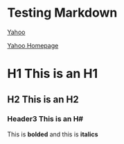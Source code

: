 # Testing Markdown
[Yahoo](https://www.yahoo.com)

[Yahoo Homepage](https://www.yahoo.com "Yahoo's Homepage")
# H1 This is an H1
## H2 This is an H2
### Header3 This is an H#
This is **bolded** and this is __italics__
